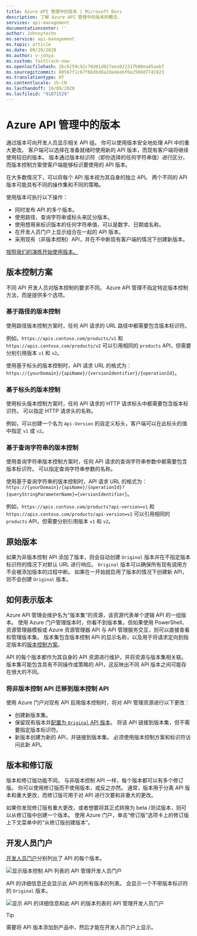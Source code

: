 ```yaml
---
title: Azure API 管理中的版本 | Microsoft Docs
description: 了解 Azure API 管理中的版本的概念。
services: api-management
documentationcenter: ''
author: Johnnytechn
ms.service: api-management
ms.topic: article
ms.date: 09/29/2020
ms.author: v-johya
ms.custom: fasttrack-new
ms.openlocfilehash: 2bc6259c92c70d01d027eea922317b00ea45aabf
ms.sourcegitcommit: 80567f1c67f6bdbd8a20adeebf6e2569d7741923
ms.translationtype: HT
ms.contentlocale: zh-CN
ms.lasthandoff: 10/09/2020
ms.locfileid: "91871529"
---
```

# <a name="versions-in-azure-api-management"></a>Azure API 管理中的版本

通过版本可向开发人员显示相关 API 组。 你可以使用版本安全地处理 API 中的重大更改。 客户端可以选择在准备就绪时使用新的 API 版本，而现有客户端将继续使用较旧的版本。 版本通过版本标识符（即你选择的任何字符串值）进行区分，而版本控制方案使客户端能够标识要使用的 API 版本。

在大多数情况下，可以将每个 API 版本视为其自身的独立 API。 两个不同的 API 版本可能具有不同的操作集和不同的策略。

使用版本可执行以下操作：

- 同时发布 API 的多个版本。
- 使用路径、查询字符串或标头来区分版本。
- 使用想用来标识版本的任何字符串值，可以是数字、日期或名称。
- 在开发人员门户上显示组合在一起的 API 版本。
- 采用现有（非版本控制）API，并在不中断现有客户端的情况下创建新版本。

[按照我们的演练开始使用版本。](./api-management-get-started-publish-versions.md)

## <a name="versioning-schemes"></a>版本控制方案

不同 API 开发人员对版本控制的要求不同。 Azure API 管理不指定特定版本控制方法，而是提供多个选项。

### <a name="path-based-versioning"></a>基于路径的版本控制

使用路径版本控制方案时，任何 API 请求的 URL 路径中都需要包含版本标识符。

例如，`https://apis.contoso.com/products/v1` 和 `https://apis.contoso.com/products/v2` 可以引用相同的 `products` API，但需要分别引用版本 `v1` 和 `v2`。

使用基于标头的版本控制时，API 请求 URL 的格式为：`https://{yourDomain}/{apiName}/{versionIdentifier}/{operationId}`。

### <a name="header-based-versioning"></a>基于标头的版本控制

使用标头版本控制方案时，任何 API 请求的 HTTP 请求标头中都需要包含版本标识符。 可以指定 HTTP 请求头的名称。

例如，可以创建一个名为 `Api-Version` 的自定义标头，客户端可以在此标头的值中指定 `v1` 或 `v2`。

### <a name="query-string-based-versioning"></a>基于查询字符串的版本控制

使用查询字符串版本控制方案时，任何 API 请求的查询字符串参数中都需要包含版本标识符。 可以指定查询字符串参数的名称。

使用基于查询字符串的版本控制时，API 请求 URL 的格式为：`https://{yourDomain}/{apiName}/{operationId}?{queryStringParameterName}={versionIdentifier}`。

例如，`https://apis.contoso.com/products?api-version=v1` 和 `https://apis.contoso.com/products/api-version=v2` 可以引用相同的 `products` API，但需要分别引用版本 `v1` 和 `v2`。

## <a name="original-versions"></a>原始版本

如果为非版本控制 API 添加了版本，则会自动创建 `Original` 版本并在不指定版本标识符的情况下对默认 URL 进行响应。 `Original` 版本可以确保所有现有调用方不会被添加版本的过程中断。 如果在一开始就启用了版本的情况下创建新 API，则不会创建 `Original` 版本。

## <a name="how-versions-are-represented"></a>如何表示版本

Azure API 管理会维护名为“版本集”的资源，该资源代表单个逻辑 API 的一组版本。 使用 Azure 门户管理版本时，你看不到版本集，但如果使用 PowerShell、资源管理器模板或 Azure 资源管理器 API 与 API 管理服务交互，则可以直接查看和管理版本集。 版本集包含版本控制 API 的显示名称，以及用于将请求定向到指定版本的[版本控制方案](#versioning-schemes)。

API 的每个版本都作为其自身的 API 资源进行维护，并将资源与版本集相关联。 版本集可能包含具有不同操作或策略的 API，这反映出不同 API 版本之间可能存在很大的不同。

### <a name="migrating-a-non-versioned-api-to-a-versioned-api"></a>将非版本控制 API 迁移到版本控制 API

使用 Azure 门户对现有 API 启用版本控制时，将对 API 管理资源进行以下更改：

 * 创建新版本集。
 * 保留现有版本并[配置为 `Original` API 版本](#original-versions)。 将该 API 链接到版本集，但不需要指定版本标识符。
 * 新版本创建为新的 API，并链接到版本集。 必须使用版本控制方案和标识符访问此新 API。

## <a name="versions-and-revisions"></a>版本和修订版

版本和修订版功能不同。 与非版本控制 API 一样，每个版本都可以有多个修订版。 你可以使用修订版而不使用版本，或反之亦然。 通常，版本用于分离 API 版本和重大更改，而修订版可用于对 API 进行次要和非重大的更改。

如果你发现修订版有重大更改，或者想要将其正式转换为 beta /测试版本，则可以从修订版中创建一个版本。 使用 Azure 门户，单击“修订版”选项卡上的修订版上下文菜单中的“从修订版创建版本”。

## <a name="developer-portal"></a>开发人员门户

[开发人员门户](./api-management-howto-developer-portal.md)分别列出了 API 的每个版本。

![显示版本控制 API 列表的 API 管理开发人员门户](./media/api-management-versions/portal-list.png)

API 的详细信息还会显示此 API 的所有版本的列表。 会显示一个不带版本标识符的 `Original` 版本。

![显示 API 的详细信息和此 API 的版本列表的 API 管理开发人员门户](./media/api-management-versions/portal-details.png)

> [!TIP]
> 需要将 API 版本添加到产品中，然后才能在开发人员门户上显示。

